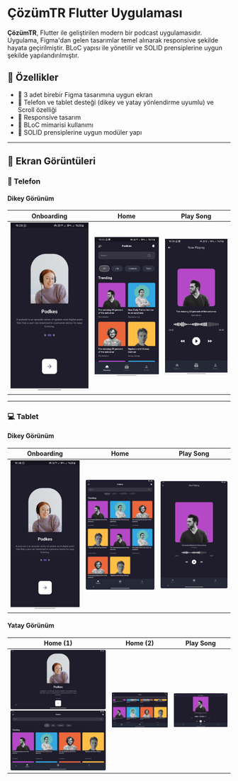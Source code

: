 # ÇözümTR Flutter Uygulaması

**ÇözümTR**, Flutter ile geliştirilen modern bir podcast uygulamasıdır. Uygulama, Figma'dan gelen tasarımlar temel alınarak responsive şekilde hayata geçirilmiştir. BLoC yapısı ile yönetilir ve SOLID prensiplerine uygun şekilde yapılandırılmıştır.

## 🚀 Özellikler

- 🎨 3 adet birebir Figma tasarımına uygun ekran
- 📱 Telefon ve tablet desteği (dikey ve yatay yönlendirme uyumlu) ve Scroll özelliği
- 🔄 Responsive tasarım
- 🧱 BLoC mimarisi kullanımı
- 🧩 SOLID prensiplerine uygun modüler yapı

---

## 📸 Ekran Görüntüleri

### 📱 Telefon

#### Dikey Görünüm

| Onboarding | Home | Play Song |
|-----------|------|-----------|
| ![Telefon Dikey Onboarding](screenshots/telefon_dikey_onboarding.jpg) | ![Telefon Dikey Home](screenshots/telefon_dikey_home.jpg) | ![Telefon Dikey PlaySong](screenshots/telefon_dikey_playsong.jpg) |

---

### 💻 Tablet

#### Dikey Görünüm

| Onboarding | Home | Play Song |
|-----------|------|-----------|
| ![Tablet Dikey Onboarding](screenshots/telefon_dikey_onboarding.jpg) | ![Tablet Dikey Home](screenshots/tablet_dikey_home.png) | ![Tablet Dikey PlaySong](screenshots/tablet_dikey_playsong.png) |

#### Yatay Görünüm

| Home (1) | Home (2) | Play Song |
|----------|----------|------------|
|![Tablet Yatay Home 1](screenshots/tablet_dikey_onboarding.png) ![Tablet Yatay Home 1](screenshots/tablet_yatay_home_1.png) | ![Tablet Yatay Home 2](screenshots/tablet_yatay_home_2.png) | ![Tablet Yatay PlaySong](screenshots/tablet_yatay_playSong.png) |


